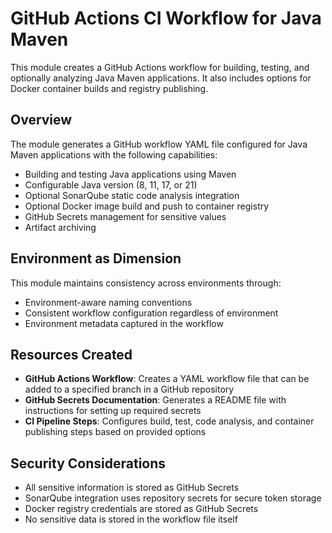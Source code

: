 # GitHub Actions CI Workflow for Java Maven

This module creates a GitHub Actions workflow for building, testing, and optionally analyzing Java Maven applications. It also includes options for Docker container builds and registry publishing.

## Overview

The module generates a GitHub workflow YAML file configured for Java Maven applications with the following capabilities:
- Building and testing Java applications using Maven
- Configurable Java version (8, 11, 17, or 21)
- Optional SonarQube static code analysis integration
- Optional Docker image build and push to container registry
- GitHub Secrets management for sensitive values
- Artifact archiving

## Environment as Dimension

This module maintains consistency across environments through:
- Environment-aware naming conventions
- Consistent workflow configuration regardless of environment
- Environment metadata captured in the workflow

## Resources Created

- **GitHub Actions Workflow**: Creates a YAML workflow file that can be added to a specified branch in a GitHub repository
- **GitHub Secrets Documentation**: Generates a README file with instructions for setting up required secrets
- **CI Pipeline Steps**: Configures build, test, code analysis, and container publishing steps based on provided options

## Security Considerations

- All sensitive information is stored as GitHub Secrets
- SonarQube integration uses repository secrets for secure token storage
- Docker registry credentials are stored as GitHub Secrets
- No sensitive data is stored in the workflow file itself